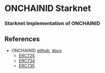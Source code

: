# ONCHAINID Starknet
### Starknet Implementation of ONCHAINID

## References

- ONCHAINID [github](https://github.com/onchain-id/), [docs](https://www.onchainid.com/)
    - [ERC725](https://eips.ethereum.org/EIPS/eip-725)
    - [ERC734](https://github.com/ethereum/EIPs/issues/734)
    - [ERC735](https://github.com/ethereum/EIPs/issues/735)
